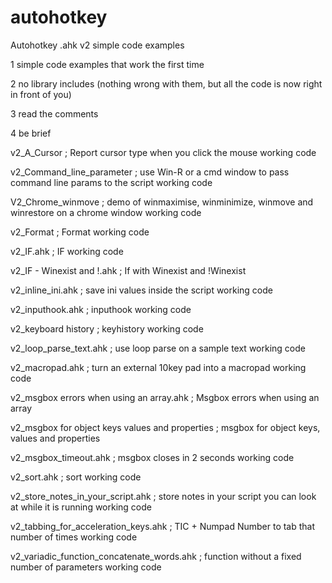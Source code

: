 # autohotkey
Autohotkey .ahk v2 simple code examples

1    simple code examples that work the first time

2    no library includes (nothing wrong with them, but all the code is now right in front of you)

3    read the comments

4    be brief

v2_A_Cursor ;   Report cursor type when you click the mouse working code

v2_Command_line_parameter ;   use Win-R or a cmd window to pass command line params to the script working code

V2_Chrome_winmove ;   demo of winmaximise, winminimize, winmove and winrestore on a chrome window working code

v2_Format ;   Format working code

v2_IF.ahk ;    IF working code

v2_IF - Winexist and !.ahk ;	  If with Winexist and !Winexist

v2_inline_ini.ahk ;   save ini values inside the script working code

v2_inputhook.ahk ;   inputhook working code

v2_keyboard history ;  keyhistory working code

v2_loop_parse_text.ahk ;   use loop parse on a sample text working code

v2_macropad.ahk ;   turn an external 10key pad into a macropad working code

v2_msgbox errors when using an array.ahk ;    Msgbox errors when using an array

v2_msgbox for object keys values and properties ;   msgbox for object keys, values and properties

v2_msgbox_timeout.ahk ;    msgbox closes in 2 seconds working code

v2_sort.ahk ;    sort working code

v2_store_notes_in_your_script.ahk ;   store notes in your script you can look at while it is running working code

v2_tabbing_for_acceleration_keys.ahk ;    TIC + Numpad Number to tab that number of times working code

v2_variadic_function_concatenate_words.ahk ;    function without a fixed number of parameters working code
